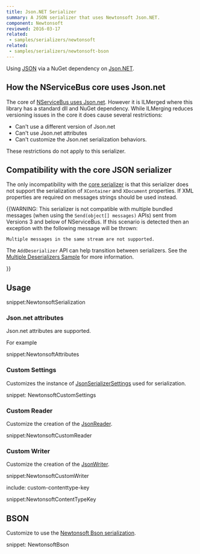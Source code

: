 ```yaml
---
title: Json.NET Serializer
summary: A JSON serializer that uses Newtonsoft Json.NET.
component: Newtonsoft
reviewed: 2016-03-17
related:
 - samples/serializers/newtonsoft
related:
 - samples/serializers/newtonsoft-bson
---
```


Using [JSON](https://en.wikipedia.org/wiki/Json) via a NuGet dependency on [Json.NET](http://www.newtonsoft.com/json).


## How the NServiceBus core uses Json.net

The core of [NServiceBus uses Json.net](json.md). However it is ILMerged where this library has a standard dll and NuGet dependency. While ILMerging reduces versioning issues in the core it does cause several restrictions:

 * Can't use a different version of Json.net
 * Can't use Json.net attributes
 * Can't customize the Json.net serialization behaviors.

These restrictions do not apply to this serializer.


## Compatibility with the core JSON serializer

The only incompatibility with the [core serializer](json.md) is that this serializer does not support the serialization of `XContainer` and `XDocument` properties. If XML properties are required on messages strings should be used instead.


{{WARNING:
This serializer is not compatible with multiple bundled messages (when using the `Send(object[] messages)` APIs) sent from Versions 3 and below of NServiceBus. If this scenario is detected then an exception with the following message will be thrown: 

```no-highlight
Multiple messages in the same stream are not supported.
```

The `AddDeserializer` API can help transition between serializers. See the [Multiple Deserializers Sample](/samples/serializers/multiple-deserializers/) for more information.

}}


## Usage

snippet:NewtonsoftSerialization


### Json.net attributes

Json.net attributes are supported.

For example

snippet:NewtonsoftAttributes


### Custom Settings

Customizes the instance of [JsonSerializerSettings](http://www.newtonsoft.com/json/help/html/T_Newtonsoft_Json_JsonSerializerSettings.htm) used for serialization.

snippet: NewtonsoftCustomSettings


### Custom Reader

Customize the creation of the [JsonReader](http://www.newtonsoft.com/json/help/html/T_Newtonsoft_Json_JsonReader.htm).

snippet:NewtonsoftCustomReader


### Custom Writer

Customize the creation of the [JsonWriter](http://www.newtonsoft.com/json/help/html/T_Newtonsoft_Json_JsonWriter.htm).

snippet:NewtonsoftCustomWriter


include: custom-contenttype-key

snippet:NewtonsoftContentTypeKey


## BSON

Customize to use the [Newtonsoft Bson serialization](http://www.newtonsoft.com/json/help/html/SerializeToBson.htm).

snippet: NewtonsoftBson